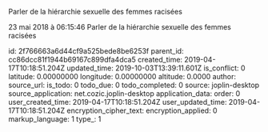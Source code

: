 Parler de la hiérarchie sexuelle des femmes racisées

23 mai 2018 à 06:15:46
Parler de la hiérarchie sexuelle des femmes racisées


id: 2f766663a6d44cf9a525bede8be6253f
parent_id: cc86dcc81f1944b69167c899dfa4dca5
created_time: 2019-04-17T10:18:51.204Z
updated_time: 2019-10-03T13:39:11.601Z
is_conflict: 0
latitude: 0.00000000
longitude: 0.00000000
altitude: 0.0000
author: 
source_url: 
is_todo: 0
todo_due: 0
todo_completed: 0
source: joplin-desktop
source_application: net.cozic.joplin-desktop
application_data: 
order: 0
user_created_time: 2019-04-17T10:18:51.204Z
user_updated_time: 2019-04-17T10:18:51.204Z
encryption_cipher_text: 
encryption_applied: 0
markup_language: 1
type_: 1